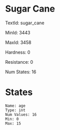 # Sugar Cane

TextId: sugar_cane

MinId: 3443

MaxId: 3458

Hardness: 0

Resistance: 0


Num States: 16

# States
```
Name: age
Type: int
Num Values: 16
Min: 0
Max: 15
```